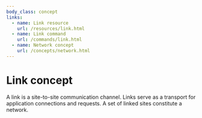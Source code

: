 ```yaml
---
body_class: concept
links:
  - name: Link resource
    url: /resources/link.html
  - name: Link command
    url: /commands/link.html
  - name: Network concept
    url: /concepts/network.html
---
```


# Link concept

<section>

A link is a site-to-site communication channel. Links serve
as a transport for application connections and requests.  A
set of linked sites constitute a network.

</section>
